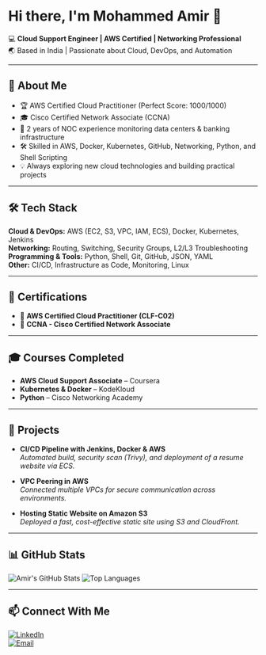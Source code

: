 # Hi there, I'm Mohammed Amir 👋

💻 **Cloud Support Engineer | AWS Certified | Networking Professional**  
🌏 Based in India | Passionate about Cloud, DevOps, and Automation  

---

## 🚀 About Me
- 🏆 AWS Certified Cloud Practitioner (Perfect Score: 1000/1000)  
- 🎓 Cisco Certified Network Associate (CCNA)  
- 📌 2 years of NOC experience monitoring data centers & banking infrastructure  
- 🛠 Skilled in AWS, Docker, Kubernetes, GitHub, Networking, Python, and Shell Scripting  
- 💡 Always exploring new cloud technologies and building practical projects  

---

## 🛠 Tech Stack
**Cloud & DevOps:** AWS (EC2, S3, VPC, IAM, ECS), Docker, Kubernetes, Jenkins  
**Networking:** Routing, Switching, Security Groups, L2/L3 Troubleshooting  
**Programming & Tools:** Python, Shell, Git, GitHub, JSON, YAML  
**Other:** CI/CD, Infrastructure as Code, Monitoring, Linux  

---

## 📜 Certifications
- 🏅 **AWS Certified Cloud Practitioner (CLF-C02)**  
- 🏅 **CCNA - Cisco Certified Network Associate**

---

## 🎓 Courses Completed
- **AWS Cloud Support Associate** – Coursera  
- **Kubernetes & Docker** – KodeKloud  
- **Python** – Cisco Networking Academy  

---

## 📂 Projects
- **CI/CD Pipeline with Jenkins, Docker & AWS**  
  _Automated build, security scan (Trivy), and deployment of a resume website via ECS._
  
- **VPC Peering in AWS**  
  _Connected multiple VPCs for secure communication across environments._
  
- **Hosting Static Website on Amazon S3**  
  _Deployed a fast, cost-effective static site using S3 and CloudFront._

---

## 📊 GitHub Stats
![Amir's GitHub Stats](https://github-readme-stats.vercel.app/api?username=YOUR_USERNAME&show_icons=true&theme=tokyonight)
![Top Languages](https://github-readme-stats.vercel.app/api/top-langs/?username=YOUR_USERNAME&layout=compact&theme=tokyonight)

---

## 📫 Connect With Me
[![LinkedIn](https://img.shields.io/badge/LinkedIn-blue?logo=linkedin&logoColor=white)](YOUR_LINKEDIN)  
[![Email](https://img.shields.io/badge/Email-D14836?logo=gmail&logoColor=white)](mailto:YOUR_EMAIL)

